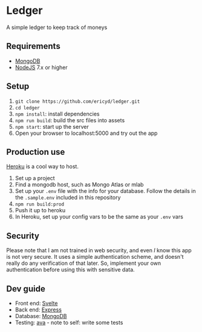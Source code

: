 # Ledger

A simple ledger to keep track of moneys

## Requirements

* [MongoDB]
* [NodeJS] 7.x or higher

## Setup

1. `git clone https://github.com/ericyd/ledger.git`
2. `cd ledger`
3. `npm install`: install dependencies
4. `npm run build`: build the src files into assets
5. `npm start`: start up the server
6. Open your browser to localhost:5000 and try out the app

## Production use

[Heroku] is a cool way to host.

1. Set up a project
2. Find a mongodb host, such as Mongo Atlas or mlab
3. Set up your `.env` file with the info for your database.  Follow the details in the `.sample.env` included in this repository
4. `npm run build:prod`
5. Push it up to heroku
6. In Heroku, set up your config vars to be the same as your `.env` vars

## Security

Please note that I am not trained in web security, and even *I* know this app is not very secure.  It uses a simple authentication scheme, and doesn't really do any verification of that later.  So, implement your own authentication before using this with sensitive data.

## Dev guide

* Front end: [Svelte]
* Back end: [Express]
* Database: [MongoDB]
* Testing: [ava] - note to self: write some tests

<!--References-->
[MongoDB]: https://www.mongodb.com/
[NodeJS]: https://nodejs.org/en/
[Heroku]: https://www.heroku.com
[Svelte]: http://svelte.technology
[Express]: http://expressjs.com/
[ava]: https://github.com/avajs/ava